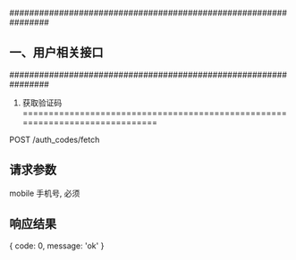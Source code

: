 ################################################################
##                   一、用户相关接口
################################################################

1. 获取验证码
=============================================================================

POST /auth_codes/fetch

请求参数
-----------------------------------------------------------------------------

mobile 手机号, 必须

响应结果
-----------------------------------------------------------------------------
{ code: 0, message: 'ok' }